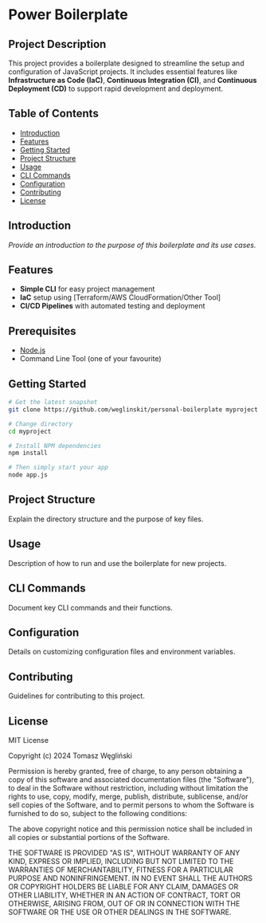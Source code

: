 # Power Boilerplate

## Project Description
This project provides a boilerplate designed to streamline the setup and configuration of JavaScript projects. It includes essential features like **Infrastructure as Code (IaC)**, **Continuous Integration (CI)**, and **Continuous Deployment (CD)** to support rapid development and deployment.

## Table of Contents
- [Introduction](#introduction)
- [Features](#features)
- [Getting Started](#getting-started)
- [Project Structure](#project-structure)
- [Usage](#usage)
- [CLI Commands](#cli-commands)
- [Configuration](#configuration)
- [Contributing](#contributing)
- [License](#license)

## Introduction
_Provide an introduction to the purpose of this boilerplate and its use cases._

## Features
- **Simple CLI** for easy project management
- **IaC** setup using [Terraform/AWS CloudFormation/Other Tool]
- **CI/CD Pipelines** with automated testing and deployment

## Prerequisites
- [Node.js](http://nodejs.org)
- Command Line Tool (one of your favourite)
  
## Getting Started
```bash
# Get the latest snapshot
git clone https://github.com/weglinskit/personal-boilerplate myproject

# Change directory
cd myproject

# Install NPM dependencies
npm install

# Then simply start your app
node app.js
```

## Project Structure
Explain the directory structure and the purpose of key files.

## Usage
Description of how to run and use the boilerplate for new projects.

## CLI Commands
Document key CLI commands and their functions.

## Configuration
Details on customizing configuration files and environment variables.

## Contributing
Guidelines for contributing to this project.

## License
MIT License

Copyright (c) 2024 Tomasz Węgliński

Permission is hereby granted, free of charge, to any person obtaining a copy
of this software and associated documentation files (the "Software"), to deal
in the Software without restriction, including without limitation the rights
to use, copy, modify, merge, publish, distribute, sublicense, and/or sell
copies of the Software, and to permit persons to whom the Software is
furnished to do so, subject to the following conditions:

The above copyright notice and this permission notice shall be included in all
copies or substantial portions of the Software.

THE SOFTWARE IS PROVIDED "AS IS", WITHOUT WARRANTY OF ANY KIND, EXPRESS OR
IMPLIED, INCLUDING BUT NOT LIMITED TO THE WARRANTIES OF MERCHANTABILITY,
FITNESS FOR A PARTICULAR PURPOSE AND NONINFRINGEMENT. IN NO EVENT SHALL THE
AUTHORS OR COPYRIGHT HOLDERS BE LIABLE FOR ANY CLAIM, DAMAGES OR OTHER
LIABILITY, WHETHER IN AN ACTION OF CONTRACT, TORT OR OTHERWISE, ARISING FROM,
OUT OF OR IN CONNECTION WITH THE SOFTWARE OR THE USE OR OTHER DEALINGS IN THE
SOFTWARE.